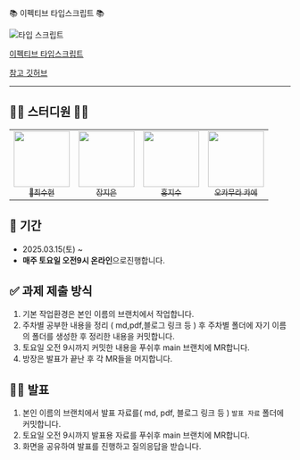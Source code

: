 📚 이펙티브 타입스크립트 📚

![타입 스크립트](https://contents.kyobobook.co.kr/sih/fit-in/458x0/pdt/9788966263134.jpg)

[이펙티브 타입스크립트](https://product.kyobobook.co.kr/detail/S000001033114)

[참고 깃허브](https://github.com/danvk/effective-typescript)

---

## 👨‍🏫 스터디원 👩‍🏫

<table>
  <tr>
    <td align="center">
      <a href="https://github.com/saysuhyun">
        <img src="https://avatars.githubusercontent.com/u/172836819?v=4" width="100px;" alt=""/>
        <br />
        <sub>🌟최수현</sub>
      </a>
    </td>
    <td align="center">
      <a href="https://github.com/Jeeeeeeeeun">
        <img src="https://avatars.githubusercontent.com/u/49112238?v=4" width="100px;" alt=""/>
        <br />
        <sub>장지은</sub>
      </a>
    </td>
    <td align="center">
      <a href="https://github.com/g2da">
        <img src="https://avatars.githubusercontent.com/u/80965583?v=4" width="100px;" alt=""/>
        <br />
        <sub>홍지수</sub>
      </a>
    </td>
    <td align="center">
      <a href="https://github.com/kaehehehe">
        <img src="https://avatars.githubusercontent.com/u/77221488?v=4" width="100px;" alt=""/>
        <br />
        <sub>오카무라 카에</sub>
      </a>
    </td>
  </tr>
</table>

## 📆 기간

- 2025.03.15(토) ~
- **매주 토요일 오전9시 온라인**으로진행합니다.

## ✅ 과제 제출 방식 

1. 기본 작업환경은 본인 이름의 브랜치에서 작업합니다.
2. 주차별 공부한 내용을 정리 ( md,pdf,블로그 링크 등 ) 후 주차별 폴더에 자기 이름의 폴더를 생성한 후 정리한 내용을 커밋합니다.
3. 토요일 오전 9시까지 커밋한 내용을 푸쉬후 main 브랜치에 MR합니다.
4. 방장은 발표가 끝난 후 각 MR들을 머지합니다.

## 🙋🏻 발표

1. 본인 이름의 브랜치에서 발표 자료를( md, pdf, 블로그 링크 등 ) `발표 자료` 폴더에 커밋합니다.
2. 토요일 오전 9시까지 발표용 자료를 푸쉬후 main 브랜치에 MR합니다.
3. 화면을 공유하여 발표를 진행하고 질의응답을 받습니다.
